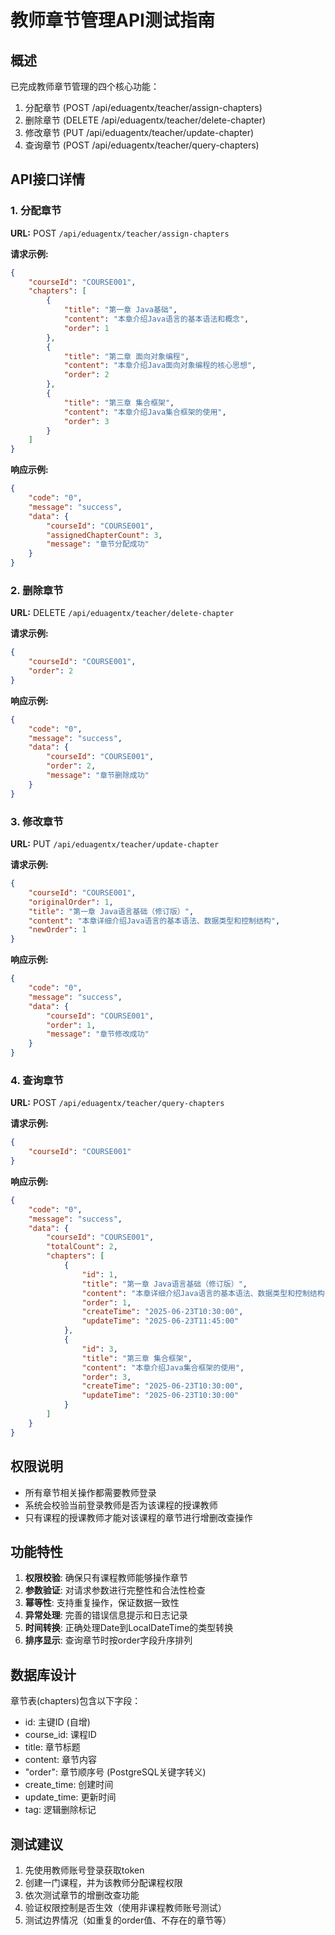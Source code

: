 # 教师章节管理API测试指南

## 概述
已完成教师章节管理的四个核心功能：
1. 分配章节 (POST /api/eduagentx/teacher/assign-chapters)
2. 删除章节 (DELETE /api/eduagentx/teacher/delete-chapter)  
3. 修改章节 (PUT /api/eduagentx/teacher/update-chapter)
4. 查询章节 (POST /api/eduagentx/teacher/query-chapters)

## API接口详情

### 1. 分配章节
**URL:** POST `/api/eduagentx/teacher/assign-chapters`

**请求示例:**
```json
{
    "courseId": "COURSE001",
    "chapters": [
        {
            "title": "第一章 Java基础",
            "content": "本章介绍Java语言的基本语法和概念",
            "order": 1
        },
        {
            "title": "第二章 面向对象编程",
            "content": "本章介绍Java面向对象编程的核心思想",
            "order": 2
        },
        {
            "title": "第三章 集合框架",
            "content": "本章介绍Java集合框架的使用",
            "order": 3
        }
    ]
}
```

**响应示例:**
```json
{
    "code": "0",
    "message": "success",
    "data": {
        "courseId": "COURSE001",
        "assignedChapterCount": 3,
        "message": "章节分配成功"
    }
}
```

### 2. 删除章节
**URL:** DELETE `/api/eduagentx/teacher/delete-chapter`

**请求示例:**
```json
{
    "courseId": "COURSE001",
    "order": 2
}
```

**响应示例:**
```json
{
    "code": "0",
    "message": "success",
    "data": {
        "courseId": "COURSE001",
        "order": 2,
        "message": "章节删除成功"
    }
}
```

### 3. 修改章节
**URL:** PUT `/api/eduagentx/teacher/update-chapter`

**请求示例:**
```json
{
    "courseId": "COURSE001",
    "originalOrder": 1,
    "title": "第一章 Java语言基础（修订版）",
    "content": "本章详细介绍Java语言的基本语法、数据类型和控制结构",
    "newOrder": 1
}
```

**响应示例:**
```json
{
    "code": "0",
    "message": "success", 
    "data": {
        "courseId": "COURSE001",
        "order": 1,
        "message": "章节修改成功"
    }
}
```

### 4. 查询章节
**URL:** POST `/api/eduagentx/teacher/query-chapters`

**请求示例:**
```json
{
    "courseId": "COURSE001"
}
```

**响应示例:**
```json
{
    "code": "0",
    "message": "success",
    "data": {
        "courseId": "COURSE001",
        "totalCount": 2,
        "chapters": [
            {
                "id": 1,
                "title": "第一章 Java语言基础（修订版）",
                "content": "本章详细介绍Java语言的基本语法、数据类型和控制结构",
                "order": 1,
                "createTime": "2025-06-23T10:30:00",
                "updateTime": "2025-06-23T11:45:00"
            },
            {
                "id": 3,
                "title": "第三章 集合框架",
                "content": "本章介绍Java集合框架的使用",
                "order": 3,
                "createTime": "2025-06-23T10:30:00",
                "updateTime": "2025-06-23T10:30:00"
            }
        ]
    }
}
```

## 权限说明
- 所有章节相关操作都需要教师登录
- 系统会校验当前登录教师是否为该课程的授课教师
- 只有课程的授课教师才能对该课程的章节进行增删改查操作

## 功能特性
1. **权限校验**: 确保只有课程教师能够操作章节
2. **参数验证**: 对请求参数进行完整性和合法性检查
3. **幂等性**: 支持重复操作，保证数据一致性
4. **异常处理**: 完善的错误信息提示和日志记录
5. **时间转换**: 正确处理Date到LocalDateTime的类型转换
6. **排序显示**: 查询章节时按order字段升序排列

## 数据库设计
章节表(chapters)包含以下字段：
- id: 主键ID (自增)
- course_id: 课程ID
- title: 章节标题
- content: 章节内容  
- "order": 章节顺序号 (PostgreSQL关键字转义)
- create_time: 创建时间
- update_time: 更新时间
- tag: 逻辑删除标记

## 测试建议
1. 先使用教师账号登录获取token
2. 创建一门课程，并为该教师分配课程权限
3. 依次测试章节的增删改查功能
4. 验证权限控制是否生效（使用非课程教师账号测试）
5. 测试边界情况（如重复的order值、不存在的章节等）
